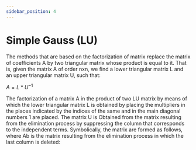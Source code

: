 ```yaml
---
sidebar_position: 4
---
```


# Simple Gauss (LU)

The methods that are based on the factorization of matrix replace the matrix of coefficients A by two triangular matrix whose product is equal to it. That is, given the matrix A of order nxn, we find a lower triangular matrix L and an upper triangular matrix U, such that: 

$A = L * U^{-1}$

The factorization of a matrix A in the product of two LU matrix by means of which the lower triangular matrix L is obtained by placing the multipliers in the places indicated by the indices of the same and in the main diagonal numbers 1 are placed. The matrix U is Obtained from the matrix resulting from the elimination process by suppressing the column that corresponds to the independent terms. Symbolically, the matrix are formed as follows, where Ab is the matrix resulting from the elimination process in which the last column is deleted: